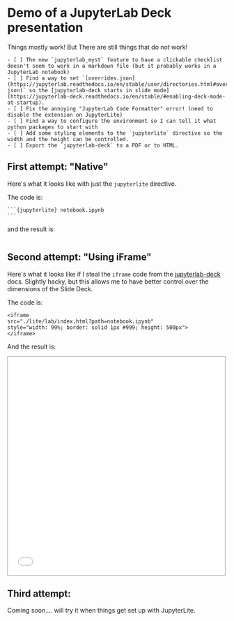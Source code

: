 # Demo of a JupyterLab Deck presentation

Things mostly work!
But There are still things that do not work!

```{important}
- [ ] The new `jupyterlab_myst` feature to have a clickable checklist doesn't seem to work in a markdown file (but it probably works in a JupyterLab notebook) 
- [ ] Find a way to set `[overrides.json](https://jupyterlab.readthedocs.io/en/stable/user/directories.html#overrides-json)` so the [jupyterlab-deck starts in slide mode](https://jupyterlab-deck.readthedocs.io/en/stable/#enabling-deck-mode-at-startup).
- [ ] Fix the annoying "JupyterLab Code Formatter" error! (need to disable the extension on JupyterLite)
- [ ] Find a way to configure the environment so I can tell it what python packages to start with
- [ ] Add some styling elements to the `jupyterlite` directive so the width and the height can be controlled.
- [ ] Export the `jupyterlab-deck` to a PDF or to HTML.
```

## First attempt: "Native"

Here's what it looks like with just the `jupyterlite` directive.

The code is:

````
```{jupyterlite} notebook.ipynb
```
````

and the result is:

```{jupyterlite} notebook.ipynb
```

## Second attempt: "Using iFrame"

Here's what it looks like if I steal the `iframe` code from the [jupyterlab-deck](https://jupyterlab-deck.readthedocs.io/en/stable/) docs.
Slightly hacky, but this allows me to have better control over the dimensions of the Slide Deck.

The code is:
```
<iframe
src="./lite/lab/index.html?path=notebook.ipynb"
style="width: 99%; border: solid 1px #999; height: 500px">
</iframe>
```

And the result is:

<iframe
src="./lite/lab/index.html?path=notebook.ipynb"
style="width: 99%; border: solid 1px #999; height: 500px">
</iframe>

## Third attempt: 

Coming soon.... will try it when things get set up with JupyterLite.